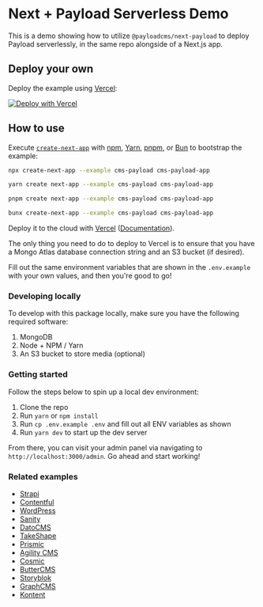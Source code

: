 # Next + Payload Serverless Demo

This is a demo showing how to utilize `@payloadcms/next-payload` to deploy Payload serverlessly, in the same repo alongside of a Next.js app.

## Deploy your own

Deploy the example using [Vercel](https://vercel.com?utm_source=github&utm_medium=readme&utm_campaign=next-example):

[![Deploy with Vercel](https://vercel.com/button)](https://vercel.com/new/git/external?repository-url=https://github.com/vercel/next.js/tree/canary/examples/cms-payload&project-name=cms-payload&repository-name=cms-payload)

## How to use

Execute [`create-next-app`](https://github.com/vercel/next.js/tree/canary/packages/create-next-app) with [npm](https://docs.npmjs.com/cli/init), [Yarn](https://yarnpkg.com/lang/en/docs/cli/create/), [pnpm](https://pnpm.io), or [Bun](https://bun.sh/docs/cli/bunx) to bootstrap the example:

```bash
npx create-next-app --example cms-payload cms-payload-app
```

```bash
yarn create next-app --example cms-payload cms-payload-app
```

```bash
pnpm create next-app --example cms-payload cms-payload-app
```

```bash
bunx create-next-app --example cms-payload cms-payload-app
```

Deploy it to the cloud with [Vercel](https://vercel.com/new?utm_source=github&utm_medium=readme&utm_campaign=next-example) ([Documentation](https://nextjs.org/docs/deployment)).

The only thing you need to do to deploy to Vercel is to ensure that you have a Mongo Atlas database connection string and an S3 bucket (if desired).

Fill out the same environment variables that are shown in the `.env.example` with your own values, and then you're good to go!

### Developing locally

To develop with this package locally, make sure you have the following required software:

1. MongoDB
2. Node + NPM / Yarn
3. An S3 bucket to store media (optional)

### Getting started

Follow the steps below to spin up a local dev environment:

1. Clone the repo
2. Run `yarn` or `npm install`
3. Run `cp .env.example .env` and fill out all ENV variables as shown
4. Run `yarn dev` to start up the dev server

From there, you can visit your admin panel via navigating to `http://localhost:3000/admin`. Go ahead and start working!

### Related examples

- [Strapi](/examples/cms-strapi)
- [Contentful](/examples/cms-contentful)
- [WordPress](/examples/cms-wordpress)
- [Sanity](/examples/cms-sanity)
- [DatoCMS](/examples/cms-datocms)
- [TakeShape](/examples/cms-takeshape)
- [Prismic](/examples/cms-prismic)
- [Agility CMS](/examples/cms-agilitycms)
- [Cosmic](/examples/cms-cosmic)
- [ButterCMS](/examples/cms-buttercms)
- [Storyblok](/examples/cms-storyblok)
- [GraphCMS](/examples/cms-graphcms)
- [Kontent](/examples/cms-kontent)
